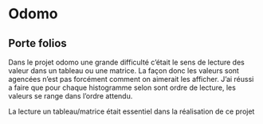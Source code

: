 # Odomo



## Porte folios

Dans le projet odomo une grande difficulté c’était le sens de lecture des valeur dans un tableau ou une matrice. La façon donc les valeurs sont agencées n’est pas forcément comment on aimerait les afficher. J’ai réussi a faire que pour chaque histogramme selon sont ordre de lecture, les valeurs se range dans l’ordre attendu.

La lecture un tableau/matrice était essentiel dans la réalisation de ce projet
